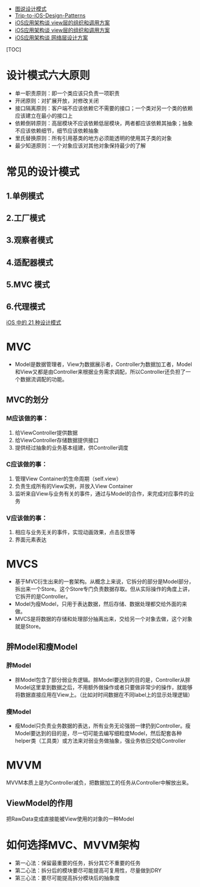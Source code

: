 - [图说设计模式](https://design-patterns.readthedocs.io/zh_CN/latest/)
- [Trip-to-iOS-Design-Patterns](https://github.com/skyming/Trip-to-iOS-Design-Patterns)
- [iOS应用架构谈 view层的组织和调用方案](https://casatwy.com/iosying-yong-jia-gou-tan-viewceng-de-zu-zhi-he-diao-yong-fang-an.html)
- [iOS应用架构谈 view层的组织和调用方案](https://casatwy.com/iosying-yong-jia-gou-tan-viewceng-de-zu-zhi-he-diao-yong-fang-an.html)
- [iOS应用架构谈 网络层设计方案](https://casatwy.com/iosying-yong-jia-gou-tan-wang-luo-ceng-she-ji-fang-an.html)

[TOC]

# 设计模式六大原则
- 单一职责原则：即一个类应该只负责一项职责
- 开闭原则：对扩展开放，对修改关闭
- 接口隔离原则：客户端不应该依赖它不需要的接口；一个类对另一个类的依赖应该建立在最小的接口上
- 依赖倒转原则：高层模块不应该依赖低层模块，两者都应该依赖其抽象；抽象不应该依赖细节，细节应该依赖抽象
- 里氏替换原则：所有引用基类的地方必须能透明的使用其子类的对象
- 最少知道原则：一个对象应该对其他对象保持最少的了解

# 常见的设计模式
## 1.单例模式
## 2.工厂模式
## 3.观察者模式
## 4.适配器模式
## 5.MVC 模式
## 6.代理模式

[iOS 中的 21 种设计模式](https://www.jianshu.com/p/6b302c7fe987)

# MVC
- Model是数据管理者，View为数据展示者，Controller为数据加工者，Model和View又都是由Controller来根据业务需求调配，所以Controller还负担了一个数据流调配的功能。

## MVC的划分
### M应该做的事：
1. 给ViewController提供数据
2. 给ViewController存储数据提供接口
3. 提供经过抽象的业务基本组建，供Controller调度

### C应该做的事：
1. 管理View Container的生命周期（self.view）
2. 负责生成所有的View实例，并放入View Container
3. 监听来自View与业务有关的事件，通过与Model的合作，来完成对应事件的业务

### V应该做的事：
1. 相应与业务无关的事件，实现动画效果，点击反馈等
2. 界面元素表达

# MVCS
- 基于MVC衍生出来的一套架构。从概念上来说，它拆分的部分是Model部分，拆出来一个Store。这个Store专门负责数据存取。但从实际操作的角度上讲，它拆开的是Controller。
- Model为瘦Model，只用于表达数据，然后存储、数据处理都交给外面的来做。
- MVCS是将数据的存储和处理部分抽离出来，交给另一个对象去做，这个对象就是Store。

## 胖Model和瘦Model
### 胖Model
- 胖Model包含了部分弱业务逻辑。胖Model要达到的目的是，Controller从胖Model这里拿到数据之后，不用额外做操作或者只要做非常少的操作，就能够将数据直接应用在View上。（比如对时间数据在不同label上的显示处理逻辑）
### 瘦Model
- 瘦Model只负责业务数据的表达，所有业务无论强弱一律扔到Controller。瘦Model要达到的目的是，尽一切可能去编写细粒度Model，然后配套各种helper类（工具类）或方法来对弱业务做抽象，强业务依旧交给Controller

# MVVM
MVVM本质上是为Controller减负，把数据加工的任务从Controller中解放出来。

## ViewModel的作用
把RawData变成直接能被View使用的对象的一种Model

# 如何选择MVC、MVVM架构
- 第一心法：保留最重要的任务，拆分其它不重要的任务
- 第二心法：拆分后的模块要尽可能提高可复用性，尽量做到DRY
- 第三心法：要尽可能提高拆分模块后的抽象度